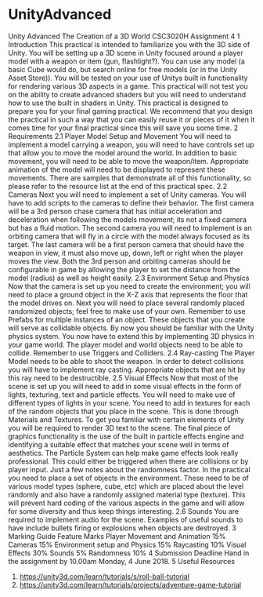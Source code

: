 # UnityAdvanced
Unity Advanced
The Creation of a 3D World
CSC3020H Assignment 4
1 Introduction
This practical is intended to familiarize you with the 3D side of Unity. You will
be setting up a 3D scene in Unity focused around a player model with a weapon
or item (gun, flashlight?). You can use any model (a basic Cube would do, but
search online for free models (or in the Unity Asset Store)).
You will be tested on your use of Unitys built in functionality for rendering
various 3D aspects in a game. This practical will not test you on the ability to
create advanced shaders but you will need to understand how to use the built
in shaders in Unity.
This practical is designed to prepare you for your final gaming practical. We
recommend that you design the practical in such a way that you can easily reuse
it or pieces of it when it comes time for your final practical since this will save
you some time.
2 Requirements
2.1 Player Model Setup and Movement
You will need to implement a model carrying a weapon, you will need to have
controls set up that allow you to move the model around the world. In addition to
basic movement, you will need to be able to move the weapon/item. Appropriate
animation of the model will need to be displayed to represent these movements.
There are samples that demonstrate all of this functionality, so please refer to
the resource list at the end of this practical spec.
2.2 Cameras
Next you will need to implement a set of Unity cameras. You will have to add
scripts to the cameras to define their behavior. The first camera will be a 3rd
person chase camera that has initial acceleration and deceleration when following
the models movement; its not a fixed camera but has a fluid motion. The second
camera you will need to implement is an orbiting camera that will fly in a circle
with the model always focused as its target. The last camera will be a first person
camera that should have the weapon in view, it must also move up, down, left or
right when the player moves the view. Both the 3rd person and orbiting cameras
should be configurable in game by allowing the player to set the distance from
the model (radius) as well as height easily.
2.3 Environment Setup and Physics
Now that the camera is set up you need to create the environment; you will
need to place a ground object in the X-Z axis that represents the floor that the
model drives on. Next you will need to place several randomly placed randomized
objects; feel free to make use of your own. Remember to use Prefabs for multiple
instances of an object.
These objects that you create will serve as collidable objects. By now you
should be familiar with the Unity physics system. You now have to extend this
by implementing 3D physics in your game world. The player model and world
objects need to be able to collide. Remember to use Triggers and Colliders.
2.4 Ray-casting
The Player Model needs to be able to shoot the weapon. In order to detect
collisions you will have to implement ray casting. Appropriate objects that are
hit by this ray need to be destructible.
2.5 Visual Effects
Now that most of the scene is set up you will need to add in some visual effects in
the form of lights, texturing, text and particle effects. You will need to make use
of different types of lights in your scene. You need to add in textures for each of
the random objects that you place in the scene. This is done through Materials
and Textures. To get you familiar with certain elements of Unity you will be
required to render 3D text to the scene. The final piece of graphics functionality
is the use of the built in particle effects engine and identifying a suitable effect
that matches your scene well in terms of aesthetics. The Particle System can
help make game effects look really professional. This could either be triggered
when there are collisions or by player input.
Just a few notes about the randomness factor. In the practical you need to
place a set of objects in the environment. These need to be of various model
types (sphere, cube, etc) which are placed about the level randomly and also
have a randomly assigned material type (texture). This will prevent hard coding
of the various aspects in the game and will allow for some diversity and thus
keep things interesting.
2.6 Sounds
You are required to implement audio for the scene. Examples of useful sounds
to have include bullets firing or explosions when objects are destroyed.
3 Marking Guide
Feature Marks
Player Movement and Animation 15%
Cameras 15%
Environment setup and Physics 15%
Raycasting 10%
Visual Effects 30%
Sounds 5%
Randomness 10%
4 Submission Deadline
Hand in the assignment by 10.00am Monday, 4 June 2018.
5 Useful Resources
1. https://unity3d.com/learn/tutorials/s/roll-ball-tutorial
2. https://unity3d.com/learn/tutorials/projects/adventure-game-tutorial
